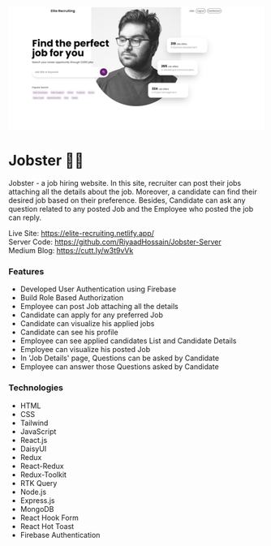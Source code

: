 ![alt text](/screenshots/Home-Page.png)

# Jobster 🧑‍💼

<p>Jobster - a job hiring website. In this site, recruiter can post their jobs attaching all the details about the job. Moreover, a candidate can find their desired job based on their preference. Besides, Candidate can ask any question related to any posted Job and the Employee who posted the job can reply.</p>

Live Site: https://elite-recruiting.netlify.app/
</br>
Server Code: https://github.com/RiyaadHossain/Jobster-Server
</br>
Medium Blog: https://cutt.ly/w3t9vVk
</br>

### Features

- Developed User Authentication using Firebase
- Build Role Based Authorization
- Employee can post Job attaching all the details
- Candidate can apply for any preferred Job
- Candidate can visualize his applied jobs
- Candidate can see his profile
- Employee can see applied candidates List and Candidate Details
- Employee can visualize his posted Job
- In 'Job Details' page, Questions can be asked by Candidate
- Employee can answer those Questions asked by Candidate

### Technologies

- HTML
- CSS
- Tailwind
- JavaScript
- React.js
- DaisyUI
- Redux
- React-Redux
- Redux-Toolkit
- RTK Query
- Node.js
- Express.js
- MongoDB
- React Hook Form
- React Hot Toast
- Firebase Authentication
